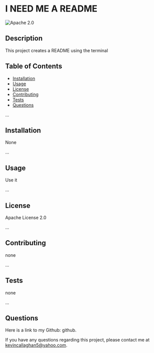 # I NEED ME A README
  ![Apache 2.0](https://img.shields.io/hexpm/l/apa)

## Description

This project creates a README using the terminal

## Table of Contents

- [Installation](#installation)
- [Usage](#usage)
- [License](#license)
- [Contributing](#contributing)
- [Tests](#tests)
- [Questions](#questions)

...

## Installation

None

...

## Usage

Use it

...

## License

Apache License 2.0

...

## Contributing

none

...

## Tests

none

...

## Questions

Here is a link to my Github: github.

If you have any questions regarding this project, please contact me at kevincallaghan5@yahoo.com.

